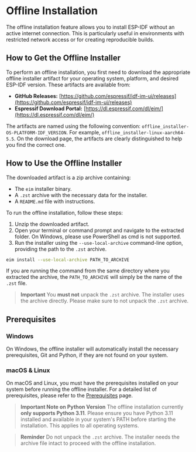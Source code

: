 # Offline Installation

The offline installation feature allows you to install ESP-IDF without an active internet connection. This is particularly useful in environments with restricted network access or for creating reproducible builds.

## How to Get the Offline Installer

To perform an offline installation, you first need to download the appropriate offline installer artifact for your operating system, platform, and desired ESP-IDF version. These artifacts are available from:

-   **GitHub Releases:** [https://github.com/espressif/idf-im-ui/releases](https://github.com/espressif/idf-im-ui/releases)
-   **Espressif Download Portal:** [https://dl.espressif.com/dl/eim/](https://dl.espressif.com/dl/eim/)

The artifacts are named using the following convention: `offline_installer-OS-PLATFORM-IDF_VERSION`. For example, `offline_installer-linux-aarch64-5.5`. On the download page, the artifacts are clearly distinguished to help you find the correct one.

## How to Use the Offline Installer

The downloaded artifact is a zip archive containing:
-   The `eim` installer binary.
-   A `.zst` archive with the necessary data for the installer.
-   A `README.md` file with instructions.

To run the offline installation, follow these steps:

1.  Unzip the downloaded artifact.
2.  Open your terminal or command prompt and navigate to the extracted folder. On Windows, please use PowerShell as cmd is not supported.
3.  Run the installer using the `--use-local-archive` command-line option, providing the path to the `.zst` archive.

```bash
eim install --use-local-archive PATH_TO_ARCHIVE
```

If you are running the command from the same directory where you extracted the archive, the `PATH_TO_ARCHIVE` will simply be the name of the `.zst` file.

> **Important**
> You **must not** unpack the `.zst` archive. The installer uses the archive directly. Please make sure to not unpack the `.zst` archive.

## Prerequisites

### Windows

On Windows, the offline installer will automatically install the necessary prerequisites, Git and Python, if they are not found on your system.

### macOS & Linux

On macOS and Linux, you must have the prerequisites installed on your system before running the offline installer. For a detailed list of prerequisites, please refer to the [Prerequisites](./prerequisites.md) page.

> **Important Note on Python Version**
> The offline installation currently **only supports Python 3.11**. Please ensure you have Python 3.11 installed and available in your system's PATH before starting the installation. This applies to all operating systems.

> **Reminder**
> Do not unpack the `.zst` archive. The installer needs the archive file intact to proceed with the offline installation.
